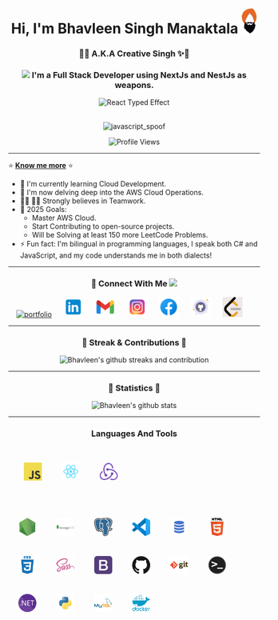 <h1 align="center">Hi, I'm Bhavleen Singh Manaktala <img src="./logo.svg" alt="cs logo" height="50"> </h1>
<h3 align="center">🌟✨  A.K.A Creative Singh ✨🌟 </h3>

<h3 align="center"> <img src="https://media.giphy.com/media/hvRJCLFzcasrR4ia7z/giphy.gif" width="24"> I'm a Full Stack Developer using NextJs and NestJs as weapons.</h3>

<div align="center">
  <img src="https://readme-typing-svg.herokuapp.com?font=Fira+Code&weight=800&duration=2000&pause=1000&background=151515&center=true&vCenter=true&random=false&width=435&lines=Full+Stack+Developer;Javascript+Developer;ReactJs+Developer;NodeJs+Developer" alt="React Typed Effect" />
</div>

<br/>
<p align="center"> 
  <img src="https://github-readme-stats.vercel.app/api/top-langs/?username=creative-singh&layout=compact&hide=html&theme=radical" alt=javascript_spoof /> 
</p>

<div align="center">
  <img src="https://komarev.com/ghpvc/?username=SkyCaptainess&style=flat-square&color=blue" alt="Profile Views" width="150" />
</div>

<!-- Here I post some stuff as public but believe me I have a lot of stuff on Private 😉 -->

---

<p>⭐️ <u><b>Know me more</b></u> ⭐️</p>

- 🔭 I'm currently learning Cloud Development.
- 🌱 I'm now delving deep into the AWS Cloud Operations.
- 🧑‍💻 🧑‍💻 Strongly believes in Teamwork.
- 🔗 2025 Goals:
  - Master AWS Cloud.
  - Start Contributing to open-source projects.
  - Will be Solving at least 150 more LeetCode Problems.
- ⚡ Fun fact: I'm bilingual in programming languages, I speak both C# and JavaScript, and my code understands me in both dialects!
  <br/>

---

<h3 align="center">📮 Connect With Me  <img src='https://raw.githubusercontent.com/ShahriarShafin/ShahriarShafin/main/Assets/handshake.gif' width="75" /></h3>

<p align="center">
  <a href="https://creative-singh.netlify.app/" target="blank"><img src="https://img.icons8.com/ios/50/ffa500/circled-c.png" alt="portfolio" height="40" width="40" /></a> &nbsp;&nbsp;&nbsp;&nbsp;
  <a href="https://www.linkedin.com/in/creative-singh/" target="blank"><img src="./linkedin.svg" alt="linkedin profile link" height="40" width="40" /></a> &nbsp;&nbsp;&nbsp;&nbsp;
  <a href="mailto:singhbhavleen3@gmail.com" target="blank"><img src="./gmail.svg" alt="gmail profile link" height="40" width="40" /></a> &nbsp;&nbsp;&nbsp;&nbsp;
  <a href="https://www.instagram.com/creative.singh_/" target="blank"><img src="./instagram.svg" alt="instagram profile link" height="40" width="40" /></a> &nbsp;&nbsp;&nbsp;&nbsp;
  <a href="https://www.facebook.com/bhavleensm/" target="blank"><img src="./facebook.svg" alt="facebook profile link" height="40" width="40" /></a> &nbsp;&nbsp;&nbsp;&nbsp;
  <a href="https://github.com/creative-singh" target="blank"><img src="./github.svg" alt="github profile link" height="40" width="40" /></a> &nbsp;&nbsp;&nbsp;&nbsp;
  <a href="https://leetcode.com/bhavleen_singh_fsd/" target="blank"><img src="./leetcode.png" alt="leetcode profile link" height="40" width="40" /></a> &nbsp;&nbsp;&nbsp;&nbsp;
</p>

---

<h3 align="center"> 🚀 Streak & Contributions 🚀</h3>
<p align="center"> 
  <img alt="Bhavleen's github streaks and contribution" src="https://github-readme-streak-stats.herokuapp.com/?user=creative-singh&theme=radical&hide_border=false" /> 
</p>

---

<h3 align="center">🏅 Statistics 🏅</h3>
<p align="center"> 
  <img alt="Bhavleen's github stats" src="https://github-readme-stats.vercel.app/api?username=creative-singh&show_icons=true&theme=radical" /> 
</p>

---

<h3 align="center">Languages And Tools</h3>
<p>
<div style="height:100px; width:100%; border:1px solid white; border-radius:5px;padding:10px">

  <img align="left" alt="JavaScript" width="36px" src="https://raw.githubusercontent.com/github/explore/80688e429a7d4ef2fca1e82350fe8e3517d3494d/topics/javascript/javascript.png" style="margin:10px; padding: 10px;" />

  <img align="left" alt="React" width="36px" src="https://raw.githubusercontent.com/github/explore/80688e429a7d4ef2fca1e82350fe8e3517d3494d/topics/react/react.png" style="margin:10px; padding: 10px;" />

  <img align="left" alt="Redux" width="36px" src="https://raw.githubusercontent.com/devicons/devicon/55609aa5bd817ff167afce0d965585c92040787a/icons/redux/redux-original.svg" style="margin:10px; padding: 10px;" />

</div>

<img align="left" alt="Node.js" width="36px" src="https://raw.githubusercontent.com/github/explore/80688e429a7d4ef2fca1e82350fe8e3517d3494d/topics/nodejs/nodejs.png" style="margin:10px; padding: 10px;" />

<img align="left" alt="MongoDB" width="36px" src="https://raw.githubusercontent.com/github/explore/80688e429a7d4ef2fca1e82350fe8e3517d3494d/topics/mongodb/mongodb.png" style="margin:10px; padding: 10px;" />

<img align="left" alt="Postgresql" width="36px" src="https://raw.githubusercontent.com/github/explore/80688e429a7d4ef2fca1e82350fe8e3517d3494d/topics/postgresql/postgresql.png" style="margin:10px; padding: 10px;" />

<img align="left" alt="Visual Studio Code" width="36px" src="https://raw.githubusercontent.com/github/explore/80688e429a7d4ef2fca1e82350fe8e3517d3494d/topics/visual-studio-code/visual-studio-code.png" style="margin:10px; padding: 10px;" />

<img align="left" alt="SQL" width="36px" src="https://raw.githubusercontent.com/github/explore/80688e429a7d4ef2fca1e82350fe8e3517d3494d/topics/sql/sql.png" style="margin:10px; padding: 10px;" />

<img align="left" alt="HTML5" width="36px" src="https://raw.githubusercontent.com/github/explore/80688e429a7d4ef2fca1e82350fe8e3517d3494d/topics/html/html.png" style="margin:10px; padding: 10px;" />

<img align="left" alt="CSS3" width="36px" src="https://raw.githubusercontent.com/devicons/devicon/55609aa5bd817ff167afce0d965585c92040787a/icons/css3/css3-plain-wordmark.svg" style="margin:10px; padding: 10px;" />

<img align="left" alt="Sass" width="36px" src="https://raw.githubusercontent.com/github/explore/80688e429a7d4ef2fca1e82350fe8e3517d3494d/topics/sass/sass.png" style="margin:10px; padding: 10px;" />

<img align="left" alt="Bootstrap" width="36px" src="https://raw.githubusercontent.com/github/explore/80688e429a7d4ef2fca1e82350fe8e3517d3494d/topics/bootstrap/bootstrap.png" style="margin:10px; padding: 10px;" />

<img align="left" alt="GitHub" width="36px" src="https://raw.githubusercontent.com/github/explore/78df643247d429f6cc873026c0622819ad797942/topics/github/github.png" style="margin:10px; padding: 10px;" />

<img align="left" alt="Git" width=" 36px" src="https://raw.githubusercontent.com/github/explore/80688e429a7d4ef2fca1e82350fe8e3517d3494d/topics/git/git.png" style="margin:10px; padding: 10px;" />

<img align="left" alt="Terminal" width="36px" src="https://raw.githubusercontent.com/github/explore/80688e429a7d4ef2fca1e82350fe8e3517d3494d/topics/terminal/terminal.png" style="margin:10px; padding: 10px;" />

<img align="left" alt="Microsoft .Net" width="36px" src="https://raw.githubusercontent.com/github/explore/80688e429a7d4ef2fca1e82350fe8e3517d3494d/topics/dotnet/dotnet.png" style="margin:10px; padding: 10px;" />

<img align="left" alt="Python" width="36px" src="https://raw.githubusercontent.com/github/explore/80688e429a7d4ef2fca1e82350fe8e3517d3494d/topics/python/python.png" style="margin:10px; padding: 10px;" />

<img align="left" alt="MySQL" width="36px" src="https://raw.githubusercontent.com/devicons/devicon/55609aa5bd817ff167afce0d965585c92040787a/icons/mysql/mysql-original-wordmark.svg" style="margin:10px; padding: 10px;" />

<img align="left" alt="Docker" width="36px" src="https://raw.githubusercontent.com/devicons/devicon/55609aa5bd817ff167afce0d965585c92040787a/icons/docker/docker-plain-wordmark.svg" style="margin:10px; padding: 10px;" />
</p>
